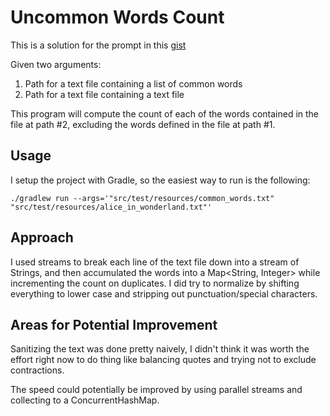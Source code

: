 # Uncommon Words Count

This is a solution for the prompt in this [gist](https://gist.github.com/toddjtidwell/4da226c401f417d3c41f1ebec07d1b91)

Given two arguments:
1. Path for a text file containing a list of common words
2. Path for a text file containing a text file

This program will compute the count of each of the words contained in the file
at path #2, excluding the words defined in the file at path #1.

## Usage

I setup the project with Gradle, so the easiest way to run is the following:

`./gradlew run --args='"src/test/resources/common_words.txt" "src/test/resources/alice_in_wonderland.txt"'`

## Approach

I used streams to break each line of the text file down into a stream of 
Strings, and then accumulated the words into a Map<String, Integer> while
incrementing the count on duplicates. I did try to normalize by shifting
everything to lower case and stripping out punctuation/special characters.

## Areas for Potential Improvement

Sanitizing the text was done pretty naively, I didn't think it was worth the 
effort right now to do thing like balancing quotes and trying not to exclude
contractions.

The speed could potentially be improved by using parallel streams and 
collecting to a ConcurrentHashMap.
